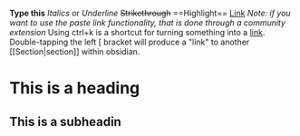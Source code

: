 **Type this**
*Italics* or _Underline_
~~Strikethrough~~
==Highlight==
[Link](https://www.youtube.com/watch?v=WqKluXIra70) *Note: if you want to use the paste link functionality, that is done through a community extension*
Using ctrl+k is a shortcut for turning something into a [link](https://www.youtube.com/watch?v=WqKluXIra70). 
Double-tapping the left \[ bracket will produce a "link" to another [[Section|section]] within obsidian.
# This is a heading
## This is a subheadin


